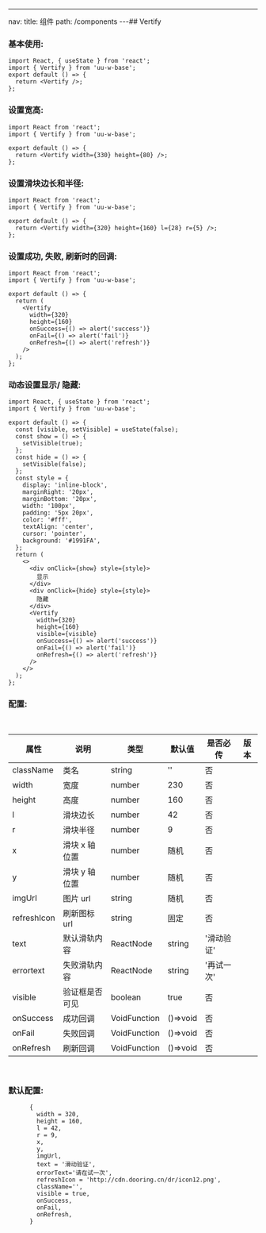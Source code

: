 ---
nav:
  title: 组件
  path: /components
---## Vertify

### 基本使用:

```tsx
import React, { useState } from 'react';
import { Vertify } from 'uu-w-base';
export default () => {
  return <Vertify />;
};
```

### 设置宽高:

```tsx
import React from 'react';
import { Vertify } from 'uu-w-base';

export default () => {
  return <Vertify width={330} height={80} />;
};
```

### 设置滑块边长和半径:

```tsx
import React from 'react';
import { Vertify } from 'uu-w-base';

export default () => {
  return <Vertify width={320} height={160} l={28} r={5} />;
};
```

### 设置成功, 失败, 刷新时的回调:

```tsx
import React from 'react';
import { Vertify } from 'uu-w-base';

export default () => {
  return (
    <Vertify
      width={320}
      height={160}
      onSuccess={() => alert('success')}
      onFail={() => alert('fail')}
      onRefresh={() => alert('refresh')}
    />
  );
};
```

### 动态设置显示/ 隐藏:

```tsx
import React, { useState } from 'react';
import { Vertify } from 'uu-w-base';

export default () => {
  const [visible, setVisible] = useState(false);
  const show = () => {
    setVisible(true);
  };
  const hide = () => {
    setVisible(false);
  };
  const style = {
    display: 'inline-block',
    marginRight: '20px',
    marginBottom: '20px',
    width: '100px',
    padding: '5px 20px',
    color: '#fff',
    textAlign: 'center',
    cursor: 'pointer',
    background: '#1991FA',
  };
  return (
    <>
      <div onClick={show} style={style}>
        显示
      </div>
      <div onClick={hide} style={style}>
        隐藏
      </div>
      <Vertify
        width={320}
        height={160}
        visible={visible}
        onSuccess={() => alert('success')}
        onFail={() => alert('fail')}
        onRefresh={() => alert('refresh')}
      />
    </>
  );
};
```

### 配置:

<br />

| 属性        | 说明           | 类型         | 默认值   | 是否必传   | 版本 |
| ----------- | -------------- | ------------ | -------- | ---------- | ---- |
| className   | 类名           | string       | ''       | 否         |      |
| width       | 宽度           | number       | 230      | 否         |      |
| height      | 高度           | number       | 160      | 否         |      |
| l           | 滑块边长       | number       | 42       | 否         |      |
| r           | 滑块半径       | number       | 9        | 否         |      |
| x           | 滑块 x 轴位置  | number       | 随机     | 否         |      |
| y           | 滑块 y 轴位置  | number       | 随机     | 否         |      |
| imgUrl      | 图片 url       | string       | 随机     | 否         |      |
| refreshIcon | 刷新图标 url   | string       | 固定     | 否         |      |
| text        | 默认滑轨内容   | ReactNode    | string   | '滑动验证' |      |
| errortext   | 失败滑轨内容   | ReactNode    | string   | '再试一次' |      |
| visible     | 验证框是否可见 | boolean      | true     | 否         |      |
| onSuccess   | 成功回调       | VoidFunction | ()=>void | 否         |      |
| onFail      | 失败回调       | VoidFunction | ()=>void | 否         |      |
| onRefresh   | 刷新回调       | VoidFunction | ()=>void | 否         |      |

<br />

### 默认配置:

```
      {
        width = 320,
        height = 160,
        l = 42,
        r = 9,
        x,
        y,
        imgUrl,
        text = '滑动验证',
        errorText='请在试一次',
        refreshIcon = 'http://cdn.dooring.cn/dr/icon12.png',
        className='',
        visible = true,
        onSuccess,
        onFail,
        onRefresh,
      }
```
